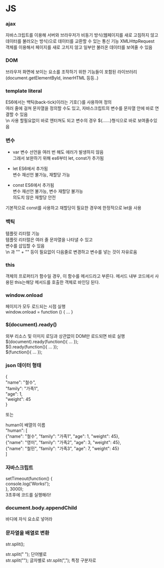 # JS

### ajax
자바스크립트를 이용해 서버와 브라우저가 비동기 방식(웹페이지를 새로 고침하지 않고 데이터를 불러오는 방식)으로 데이터를 교환할 수 있는 통신 기능
XMLHttpRequest 객체를 이용해서 페이지를 새로 고치지 않고 일부만 불러온 데이터를 보여줄 수 있음

### DOM
브라우저 화면에 보이는 요소를 조작하기 위한 기능들이 포함된 라이브러리 <br>
(document.getElementById, innerHTML 등등..)


### template literal
ES6에서는 백틱(back-tick)이라는 기호(`)를 사용하여 정의    
여러 줄에 걸쳐 문자열을 정의할 수도 있고, 자바스크립트의 변수를 문자열 안에 바로 연결할 수 있음  
\n 사용 할필요없이 바로 엔터쳐도 되고 변수의 경우 ${......}형식으로 바로 보여줄수있음  



### 변수
* var
변수 선언을 여러 번 해도 에러가 발생하지 않음  
그래서 보완하기 위해 es6부터 let, const가 추가됨  

* let
ES6에서 추가됨  
변수 재선언 불가능, 재할당 가능  

* const
ES6에서 추가됨  
변수 재선언 불가능, 변수 재할당 불가능  
의도치 않은 재할당 안전  

기본적으로 const를 사용하고 재할당이 필요한 경우에 한정적으로 let을 사용  


### 백틱
템플릿 리터럴 기능  
템플릿 리터럴은 여러 줄 문자열을 나타낼 수 있고  
변수를 삽입할 수 있음   
\n 과 "" + "" 등이 필요없이 다음줄로 변경하고 변수를 넣는 것이 자유로움  

### this
객체의 프로퍼티가 함수일 경우, 이 함수를 메서드라고 부른다. 메서드 내부 코드에서 사용된 this는해당 메서드를 호출한 객체로 바인딩 된다.

### window.onload  
페이지가 모두 로드되는 시점 실행  
window.onload = function () { ... }  

### $(document).ready()  
외부 리소스 및 이미지 로딩과 상관없이 DOM만 로드되면 바로 실행  
$(document).ready(function(){ … });    
$().ready(function(){ … });  
$(function(){ … });  


### json 데이터 형태 
{  
    "name": "철수",  
    "family": "가족1",  
    "age": 1,  
    "weight": 45  
}  

또는   

human이 배열의 이름   
"human": [  
    {"name": "철수", "family": "가족1", "age": 1, "weight": 45},  
    {"name": "영미", "family": "가족2", "age": 3, "weight": 45},  
    {"name": "철민", "family": "가족3", "age": 7, "weight": 45}  
]  



### 자바스크립트  
setTimeout(function() {  
  console.log('Works!');  
}, 3000);  
3초후에 코드를 실행해라!  

### document.body.appendChild
바디에 자식 요소로 넣어라


### 문자열을 배열로 변환
str.split();

str.split(" "); 단어별로  
str.split("");  글자별로
str.split(","); 특정 구분자로  